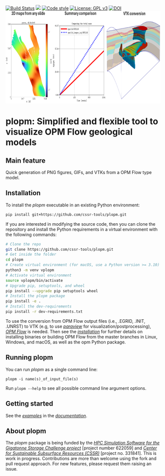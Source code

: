[![Build Status](https://github.com/cssr-tools/plopm/actions/workflows/CI.yml/badge.svg)](https://github.com/cssr-tools/plopm/actions/workflows/CI.yml)
<a href="https://www.python.org/"><img src="https://img.shields.io/badge/python-3.8%20to%203.12-blue.svg"></a>
[![Code style](https://img.shields.io/badge/code%20style-black-000000.svg)](https://github.com/ambv/black)
[![License: GPL v3](https://img.shields.io/badge/License-GPLv3-blue.svg)](https://www.gnu.org/licenses/gpl-3.0)
[![DOI](https://zenodo.org/badge/828515658.svg)](https://zenodo.org/doi/10.5281/zenodo.13332414)
<img src="docs/text/figs/plopm.png" width="1100" height="300">

# plopm: Simplified and flexible tool to visualize OPM Flow geological models

## Main feature
Quick generation of PNG figures, GIFs, and VTKs from a OPM Flow type model.

## Installation
To install the _plopm_ executable in an existing Python environment: 

```bash
pip install git+https://github.com/cssr-tools/plopm.git
```

If you are interested in modifying the source code, then you can clone the repository and install the Python requirements in a virtual environment with the following commands:

```bash
# Clone the repo
git clone https://github.com/cssr-tools/plopm.git
# Get inside the folder
cd plopm
# Create virtual environment (for macOS, use a Python version >= 3.10)
python3 -m venv vplopm
# Activate virtual environment
source vplopm/bin/activate
# Upgrade pip, setuptools, and wheel
pip install --upgrade pip setuptools wheel
# Install the plopm package
pip install -e .
# Install the dev-requirements
pip install -r dev-requirements.txt
``` 

To use the conversion from OPM Flow output files (i.e., .EGRID, .INIT, .UNRST) to VTK (e.g, to use [_paraview_](https://www.paraview.org) for visualization/postprocessing), [_OPM Flow_](https://opm-project.org) is needed. Then see the [_installation_](https://cssr-tools.github.io/plopm/installation.html) for further details on installing binaries or building OPM Flow from the master branches in Linux, Windows, and macOS, as well as the opm Python package.

## Running plopm
You can run _plopm_ as a single command line:
```
plopm -i name(s)_of_input_file(s)
```
Run `plopm --help` to see all possible command line argument options.

## Getting started
See the [_examples_](https://cssr-tools.github.io/plopm/examples.html) in the [_documentation_](https://cssr-tools.github.io/plopm/introduction.html).

## About plopm
The _plopm_ package is being funded by the [_HPC Simulation Software for the Gigatonne Storage Challenge project_](https://www.norceresearch.no/en/projects/hpc-simulation-software-for-the-gigatonne-storage-challenge) [project number 622059] and [_Center for Sustainable Subsurface Resources (CSSR)_](https://cssr.no) 
[project no. 331841].
This is work in progress.
Contributions are more than welcome using the fork and pull request approach. For new features, please request them raising an issue.